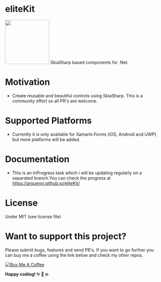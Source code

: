 # eliteKit
<img src="https://api.nuget.org/v3-flatcontainer/elitekit/1.3.0.2/icon" width="144">     
SkiaSharp based components for .Net. 

# Motivation
  - Create reusable and beautiful controls using SkiaSharp. This is a community effort so all PR's are welcome.
  
# Supported Platforms
  - Currently it is only available for Xamarin.Forms (iOS, Android and UWP) but more platforms will be added.
  
# Documentation
  - This is an InProgress task which i will be updating regularly on a separated branch.You can check the progress at https://arqueror.github.io/eliteKit/
  
# License
Under MIT (see license file)
  
# Want to support this project?

Please submit bugs, features and send PR's. If you want to go further you can buy me a coffee using the link below and check my other repos.

<a href="https://www.buymeacoffee.com/jOUwyzl" target="_blank"><img src="https://www.buymeacoffee.com/assets/img/custom_images/purple_img.png" alt="Buy Me A Coffee" style="height: auto !important;width: auto !important;" ></a>

**Happy coding! :sparkles: :camel: :boom:**
